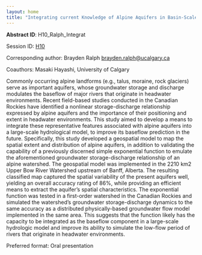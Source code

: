 ```yaml
---
layout: home
title: "Integrating current Knowledge of Alpine Aquifers in Basin-Scale Hydrological Models to Improve Baseflow Prediction"
---
```



**Abstract ID**: H10_Ralph_Integrat

Session ID: [H10](.)

Corresponding author: Brayden Ralph <a href="mailto:brayden.ralph@ucalgary.ca">brayden.ralph@ucalgary.ca</a>

Coauthors: Masaki Hayashi, University of Calgary 

Commonly occurring alpine landforms (e.g., talus, moraine, rock glaciers) serve as important aquifers, whose groundwater storage and discharge modulates the baseflow of major rivers that originate in headwater environments. Recent field-based studies conducted in the Canadian Rockies have identified a nonlinear storage-discharge relationship expressed by alpine aquifers and the importance of their positioning and extent in headwater environments. This study aimed to develop a means to integrate these representative features associated with alpine aquifers into a large-scale hydrological model, to improve its baseflow prediction in the future. Specifically, this study developed a geospatial model to map the spatial extent and distribution of alpine aquifers, in addition to validating the capability of a previously discerned simple exponential function to emulate the aforementioned groundwater storage-discharge relationship of an alpine watershed. The geospatial model was implemented in the 2210 km2 Upper Bow River Watershed upstream of Banff, Alberta. The resulting classified map captured the spatial variability of the present aquifers well, yielding an overall accuracy rating of 86%, while providing an efficient means to extract the aquifer’s spatial characteristics. The exponential function was tested in a first-order watershed in the Canadian Rockies and simulated the watershed’s groundwater storage-discharge dynamics to the same accuracy as a distributed physically-based groundwater flow model implemented in the same area. This suggests that the function likely has the capacity to be integrated as the baseflow component in a large-scale hydrologic model and improve its ability to simulate the low-flow period of rivers that originate in headwater environments.

Preferred format: Oral presentation
